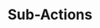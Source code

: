 ---
title: Sub-Actions
icon: mdi:lightning-bolt-outline
description: Reference of all Streamer.bot Sub-Actions
---